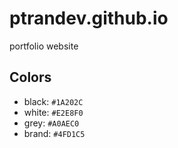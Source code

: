 # ptrandev.github.io
portfolio website

## Colors

- black: `#1A202C`
- white: `#E2E8F0`
- grey:  `#A0AEC0`
- brand: `#4FD1C5`